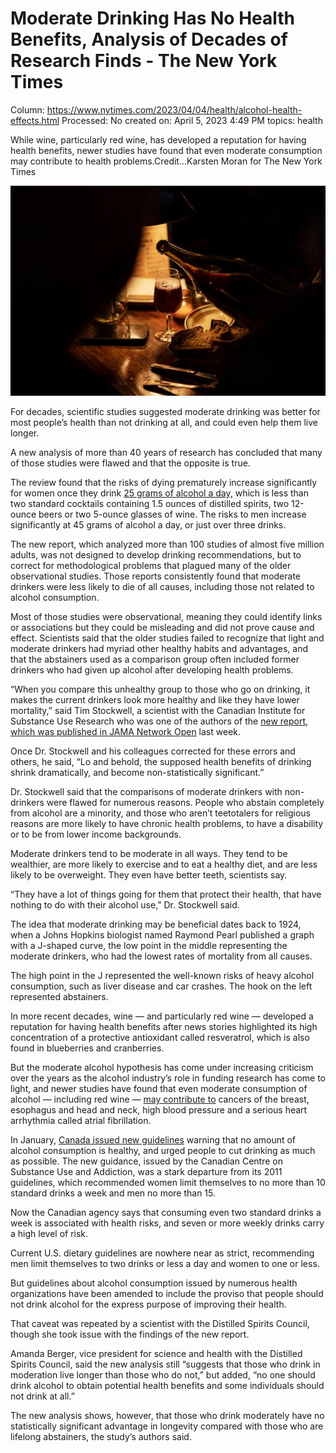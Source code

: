 # Moderate Drinking Has No Health Benefits, Analysis of Decades of Research Finds - The New York Times

Column: https://www.nytimes.com/2023/04/04/health/alcohol-health-effects.html
Processed: No
created on: April 5, 2023 4:49 PM
topics: health

While wine, particularly red wine, has developed a reputation for having health benefits, newer studies have found that even moderate consumption may contribute to health problems.Credit...Karsten Moran for The New York Times

![](Moderate%20Drinking%20Has%20No%20Health%20Benefits,%20Analysis%207c97bcf92d52447a8ad8cea9ebed2d16/04alcohol-wmlg-articleLarge.jpg)

For decades, scientific studies suggested moderate drinking was better for most people’s health than not drinking at all, and could even help them live longer.

A new analysis of more than 40 years of research has concluded that many of those studies were flawed and that the opposite is true.

The review found that the risks of dying prematurely increase significantly for women once they drink [25 grams of alcohol a day,](https://www.rethinkingdrinking.niaaa.nih.gov/how-much-is-too-much/what-counts-as-a-drink/whats-a-standard-drink.aspx) which is less than two standard cocktails containing 1.5 ounces of distilled spirits, two 12-ounce beers or two 5-ounce glasses of wine. The risks to men increase significantly at 45 grams of alcohol a day, or just over three drinks.

The new report, which analyzed more than 100 studies of almost five million adults, was not designed to develop drinking recommendations, but to correct for methodological problems that plagued many of the older observational studies. Those reports consistently found that moderate drinkers were less likely to die of all causes, including those not related to alcohol consumption.

Most of those studies were observational, meaning they could identify links or associations but they could be misleading and did not prove cause and effect. Scientists said that the older studies failed to recognize that light and moderate drinkers had myriad other healthy habits and advantages, and that the abstainers used as a comparison group often included former drinkers who had given up alcohol after developing health problems.

“When you compare this unhealthy group to those who go on drinking, it makes the current drinkers look more healthy and like they have lower mortality,” said Tim Stockwell, a scientist with the Canadian Institute for Substance Use Research who was one of the authors of the [new report, which was published in JAMA Network Open](https://jamanetwork.com/journals/jamanetworkopen/fullarticle/2802963) last week.

Once Dr. Stockwell and his colleagues corrected for these errors and others, he said, “Lo and behold, the supposed health benefits of drinking shrink dramatically, and become non-statistically significant.”

Dr. Stockwell said that the comparisons of moderate drinkers with non-drinkers were flawed for numerous reasons. People who abstain completely from alcohol are a minority, and those who aren’t teetotalers for religious reasons are more likely to have chronic health problems, to have a disability or to be from lower income backgrounds.

Moderate drinkers tend to be moderate in all ways. They tend to be wealthier, are more likely to exercise and to eat a healthy diet, and are less likely to be overweight. They even have better teeth, scientists say.

“They have a lot of things going for them that protect their health, that have nothing to do with their alcohol use,” Dr. Stockwell said.

The idea that moderate drinking may be beneficial dates back to 1924, when a Johns Hopkins biologist named Raymond Pearl published a graph with a J-shaped curve, the low point in the middle representing the moderate drinkers, who had the lowest rates of mortality from all causes.

The high point in the J represented the well-known risks of heavy alcohol consumption, such as liver disease and car crashes. The hook on the left represented abstainers.

In more recent decades, wine — and particularly red wine — developed a reputation for having health benefits after news stories highlighted its high concentration of a protective antioxidant called resveratrol, which is also found in blueberries and cranberries.

But the moderate alcohol hypothesis has come under increasing criticism over the years as the alcohol industry’s role in funding research has come to light, and newer studies have found that even moderate consumption of alcohol — including red wine — [may contribute to](https://www.nytimes.com/2023/01/13/well/mind/alcohol-health-effects.html) cancers of the breast, esophagus and head and neck, high blood pressure and a serious heart arrhythmia called atrial fibrillation.

In January, [Canada issued new guidelines](https://www.ccsa.ca/sites/default/files/2023-01/Canada%27s%20Guidance%20on%20Alcohol%20and%20Health%20Final%20Report.pdf) warning that no amount of alcohol consumption is healthy, and urged people to cut drinking as much as possible. The new guidance, issued by the Canadian Centre on Substance Use and Addiction, was a stark departure from its 2011 guidelines, which recommended women limit themselves to no more than 10 standard drinks a week and men no more than 15.

Now the Canadian agency says that consuming even two standard drinks a week is associated with health risks, and seven or more weekly drinks carry a high level of risk.

Current U.S. dietary guidelines are nowhere near as strict, recommending men limit themselves to two drinks or less a day and women to one or less.

But guidelines about alcohol consumption issued by numerous health organizations have been amended to include the proviso that people should not drink alcohol for the express purpose of improving their health.

That caveat was repeated by a scientist with the Distilled Spirits Council, though she took issue with the findings of the new report.

Amanda Berger, vice president for science and health with the Distilled Spirits Council, said the new analysis still “suggests that those who drink in moderation live longer than those who do not,” but added, “no one should drink alcohol to obtain potential health benefits and some individuals should not drink at all.”

The new analysis shows, however, that those who drink moderately have no statistically significant advantage in longevity compared with those who are lifelong abstainers, the study’s authors said.